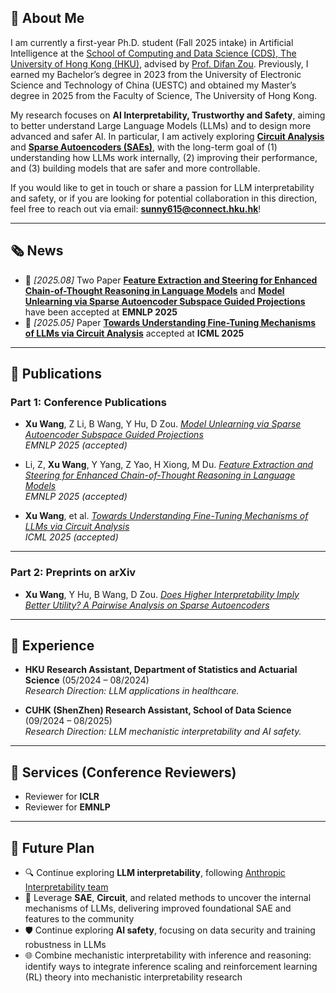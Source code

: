 
<span class="anchor" id="about-me"></span>

## 👋 About Me

I am currently a first-year Ph.D. student (Fall 2025 intake) in Artificial Intelligence at the [School of Computing and Data Science (CDS), The University of Hong Kong (HKU)](https://www.cds.hku.hk/), advised by [Prof. Difan Zou](https://difanzou.github.io/). Previously, I earned my Bachelor’s degree in 2023 from the University of Electronic Science and Technology of China (UESTC) and obtained my Master’s degree in 2025 from the Faculty of Science, The University of Hong Kong.

My research focuses on **AI Interpretability, Trustworthy and Safety**, aiming to better understand Large Language Models (LLMs) and to design more advanced and safer AI. In particular, I am actively exploring [**Circuit Analysis**](https://arxiv.org/abs/2502.11812) and [**Sparse Autoencoders (SAEs)**](https://arxiv.org/abs/2510.03659), with the long-term goal of (1) understanding how LLMs work internally, (2) improving their performance, and (3) building models that are safer and more controllable.

If you would like to get in touch or share a passion for LLM interpretability and safety, or if you are looking for potential collaboration in this direction, feel free to reach out via email: **sunny615@connect.hku.hk**!


---

<span class="anchor" id="news"></span>

## 🗞️ News

- 📝 *[2025.08]* Two Paper [**Feature Extraction and Steering for Enhanced Chain-of-Thought Reasoning in Language Models**](https://arxiv.org/abs/2505.15634) and [**Model Unlearning via Sparse Autoencoder Subspace Guided Projections**](https://arxiv.org/abs/2505.24428) have been accepted at **EMNLP 2025**
- 📝 *[2025.05]* Paper [**Towards Understanding Fine-Tuning Mechanisms of LLMs via Circuit Analysis**](https://arxiv.org/abs/2502.11812) accepted at **ICML 2025**

---

<span class="anchor" id="publications"></span>

## 📄 Publications

### Part 1: Conference Publications

- **Xu Wang**, Z Li, B Wang, Y Hu, D Zou. *[Model Unlearning via Sparse Autoencoder Subspace Guided Projections](https://arxiv.org/abs/2505.24428)*  
  _EMNLP 2025 (accepted)_

- Li, Z, **Xu Wang**, Y Yang, Z Yao, H Xiong, M Du. *[Feature Extraction and Steering for Enhanced Chain-of-Thought Reasoning in Language Models](https://arxiv.org/abs/2505.15634)*  
  _EMNLP 2025 (accepted)_

- **Xu Wang**, et al. *[Towards Understanding Fine-Tuning Mechanisms of LLMs via Circuit Analysis](https://arxiv.org/abs/2502.11812)*  
  _ICML 2025 (accepted)_

---

### Part 2: Preprints on arXiv

- **Xu Wang**, Y Hu, B Wang, D Zou. *[Does Higher Interpretability Imply Better Utility? A Pairwise Analysis on Sparse Autoencoders](https://arxiv.org/abs/2510.03659)*  

---

<span class="anchor" id="experience"></span>

## 🔬 Experience

- **HKU Research Assistant, Department of Statistics and Actuarial Science** (05/2024 – 08/2024)  
  _Research Direction: LLM applications in healthcare._

- **CUHK (ShenZhen) Research Assistant, School of Data Science** (09/2024 – 08/2025)  
  _Research Direction: LLM mechanistic interpretability and AI safety._


---

<span class="anchor" id="services"></span>

## 🧩 Services (Conference Reviewers)

- Reviewer for **ICLR**
- Reviewer for **EMNLP**

---

<span class="anchor" id="future-plan"></span>

## 🧭 Future Plan

- 🔍 Continue exploring **LLM interpretability**, following [Anthropic Interpretability team](https://www.anthropic.com/research#interpretability)
- 🧠 Leverage **SAE**, **Circuit**, and related methods to uncover the internal mechanisms of LLMs, delivering improved foundational SAE and features to the community
- 🛡️ Continue exploring **AI safety**, focusing on data security and training robustness in LLMs
- 🌐 Combine mechanistic interpretability with inference and reasoning: identify ways to integrate inference scaling and reinforcement learning (RL) theory into mechanistic interpretability research



